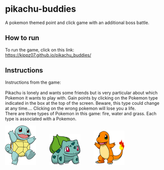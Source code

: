 # pikachu-buddies  

A pokemon themed point and click game with an additional boss battle.

## How to run  
To run the game, click on this link: https://kippz07.github.io/pikachu_buddies/

## Instructions
Instructions from the game:  
<br>
Pikachu is lonely and wants some friends but is very particular about which Pokemon it wants to play with. Gain points by clicking on the Pokemon type indicated in the box at the top of the screen. Beware, this type could change at any time.... Clicking on the wrong pokemon will lose you a life.  
There are three types of Pokemon in this game: fire, water and grass. Each type is associated with a Pokemon.  

<img src= "images/squirtle.png" alt="Drawing" style="max-width: 20%; padding-right: 40px;"/>
<img src= "images/bulbasaur.png" alt="Drawing" style="max-width: 20%; padding-right: 40px;"/>
<img src= "images/charmander.png" alt="Drawing" style="max-width: 20%;"/>

